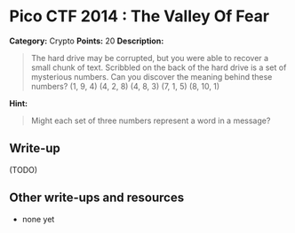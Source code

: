 # Pico CTF 2014 : The Valley Of Fear

**Category:** Crypto
**Points:** 20
**Description:**

>The hard drive may be corrupted, but you were able to recover a small chunk of text. Scribbled on the back of the hard drive is a set of mysterious numbers. Can you discover the meaning behind these numbers? (1, 9, 4) (4, 2, 8) (4, 8, 3) (7, 1, 5) (8, 10, 1)

**Hint:**
>Might each set of three numbers represent a word in a message?

## Write-up

(TODO)

## Other write-ups and resources

* none yet
